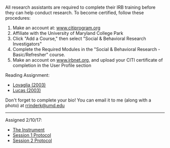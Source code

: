 All research assistants are required to complete their IRB training before they can help conduct research. To become certified, 
follow these procedures:

1. Make an account at: www.citiprogram.org
2. Affiliate with the University of Maryland College Park
3. Click "Add a Course," then select "Social & Behavioral Research Investigators"
4. Complete the Required Modules in the "Social & Behavioral Research - Basic/Refresher" course. 
4. Make an account on www.irbnet.org, and upload your CITI certificate of completion in the User Profile section


Reading Assignment:

- <a href="{{ site.baseurl }}/Lovaglia 2003 the power of experiments.pdf">Lovaglia (2003)</a>
- <a href="{{ site.baseurl }}/Lucas 2003 the problem of external validity.pdf">Lucas (2003)</a>

Don't forget to complete your bio! You can email it to me (along with a photo) at rrinderk@umd.edu


---
Assigned 2/10/17:

- <a href="https://umd.box.com/s/hx4h5r825txk2s3duevzdnvqq26o3uxf">The Instrument</a>
- <a href="https://umd.box.com/s/eeliwi5jo5p78bei2e6mgb88e60ekqer">Session 1 Protocol</a>
- <a href="https://umd.box.com/s/efa5ibq3r77hgermz3zp9ulgy5uitjw2">Session 2 Protocol</a>
